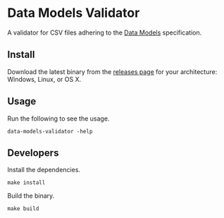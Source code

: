 # Data Models Validator

A validator for CSV files adhering to the [Data Models](https://github.com/chop-dbhi/data-models) specification.

## Install

Download the latest binary from the [releases page](https://github.com/chop-dbhi/data-models-validator/releases) for your architecture: Windows, Linux, or OS X.

## Usage

Run the following to see the usage.

```
data-models-validator -help
```

## Developers

Install the dependencies.

```
make install
```

Build the binary.

```
make build
```
